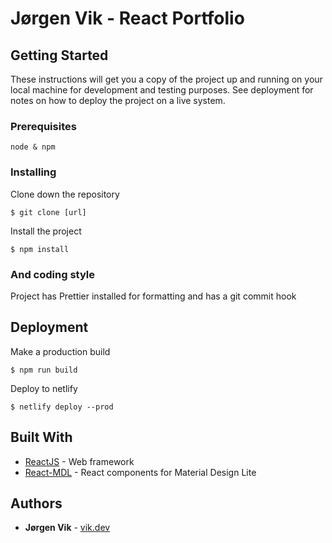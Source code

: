# Jørgen Vik - React Portfolio

## Getting Started

These instructions will get you a copy of the project up and running on your local machine for development and testing purposes. See deployment for notes on how to deploy the project on a live system.

### Prerequisites

```
node & npm
```

### Installing

Clone down the repository

```shell
$ git clone [url]
```

Install the project

```shell
$ npm install
```

### And coding style

Project has Prettier installed for formatting and has a git commit hook

## Deployment

Make a production build

```
$ npm run build
```

Deploy to netlify

```shell
$ netlify deploy --prod
```

## Built With

- [ReactJS](https://reactjs.org/) - Web framework
- [React-MDL](https://tleunen.github.io/react-mdl/) - React components for Material Design Lite

## Authors

- **Jørgen Vik** - [vik.dev](https://vik.dev)
